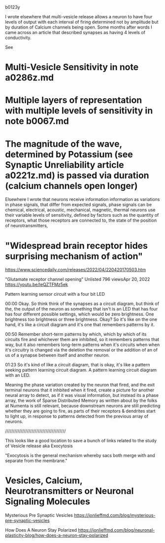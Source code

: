 b0123y

I wrote elsewhere that multi-vesicle release allows a neuron to have four levels of output with each interval of firing determined not by amplitude but by duration of Calcium channels being open.
Some months after words I came across an article that described synapses as having 4 levels of conductivity.

See 
# Multi-Vesicle Sensitivity in note a0286z.md
# Multiple layers of representation with multiple levels of sensitivity in note b0067.md
# The magnitude of the wave, determined by Potassium (see Synaptic Unreliability article a0221z.md) is passed via duration (calcium channels open longer)

Elsewhere I wrote that neurons receive information
information as variations in phase signals, that differ from expected signals, phase signals can be chemical, electrical, acoustic, mechanical, magnetic, thermal
neurons use their variable levels of sensitivity, defined by factors such as the quantity of receptors, what those receptors are connected to, the state of the position of neurotransmitters, 

# "Widespread brain receptor hides surprising mechanism of action"
https://www.sciencedaily.com/releases/2022/04/220420170503.htm

"Glutamate receptor channel opening"
 Unlisted
796 viewsApr 20, 2022
https://youtu.be/IeQZTFMz5ek

Pattern learning sensor circuit with a four bit LED

00:00
Okay. So think think of the synapses as a circuit diagram, but think of the, the output of the neuron as something that isn't is an LED that has four has four different possible settings, which would be zero brightness. One brightness too brightness or three brightness. Okay? So it's like on the one hand, it's like a circuit diagram and it's one that remembers patterns by it.

00:50
Remember short-term patterns by which, which by which of its circuits fire and whichever them are inhibited, so it remembers patterns that way, but it also remembers long-term patterns when it's circuits when when it's circuitry is changed via the deletion the removal or the addition of an of us of a synapse between itself and another neuron.

01:23
So it's kind of like a circuit diagram, that is okay, it's like a pattern seeking pattern learning circuit diagram. A pattern learning circuit diagram with an LED.

Meaning the phase variation created by the neuron that fired, and the exit terminal neurons that it inhbited when it fired, create a picture for another neural array to detect, as if it was visual information, but instead its a phase array,
the work of Sparse Distributed Memory as written about by the folks at Numenta is still relevant, because downstream neurons are still predicting whether they are going to fire, as parts of their receptors & dendrites start to light up, in response to patterns detected from the previous array of neurons.

///////////////////////////////////////

This looks like a good location to save a bunch of links related to the study of Vesicle release aka Exocytosis

"Exocytosis is the general mechanism whereby sacs both merge with and separate from the membrane."

# Vesicles, Calcium, Neurotransmitters or Neuronal Signaling Molecules

Mysterious Pre Synaptic Vesicles
https://jonlieffmd.com/blog/mysterious-pre-synaptic-vesicles

How Does A Neuron Stay Polarized
https://jonlieffmd.com/blog/neuronal-plasticity-blog/how-does-a-neuron-stay-polarized

